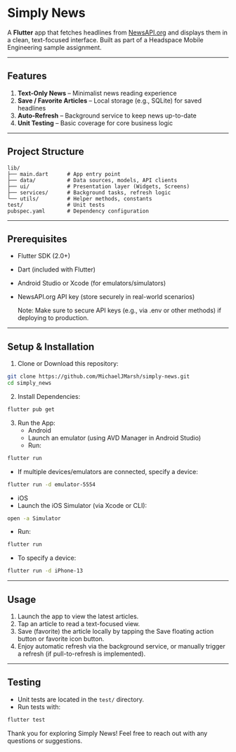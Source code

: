 # Simply News

A **Flutter** app that fetches headlines from [NewsAPI.org](https://newsapi.org) and displays them in a clean, text-focused interface. Built as part of a Headspace Mobile Engineering sample assignment.

---

## Features

1. **Text-Only News** – Minimalist news reading experience
2. **Save / Favorite Articles** – Local storage (e.g., SQLite) for saved headlines
3. **Auto-Refresh** – Background service to keep news up-to-date
4. **Unit Testing** – Basic coverage for core business logic

---

## Project Structure

```plaintext
lib/
├── main.dart      # App entry point
├── data/          # Data sources, models, API clients
├── ui/            # Presentation layer (Widgets, Screens)
├── services/      # Background tasks, refresh logic
└── utils/         # Helper methods, constants
test/              # Unit tests
pubspec.yaml       # Dependency configuration
```

---

## Prerequisites

- Flutter SDK (2.0+)
- Dart (included with Flutter)
- Android Studio or Xcode (for emulators/simulators)
- NewsAPI.org API key (store securely in real-world scenarios)

  Note: Make sure to secure API keys (e.g., via .env or other methods) if deploying to production.

---

## Setup & Installation

1. Clone or Download this repository:

```bash
git clone https://github.com/MichaelJMarsh/simply-news.git
cd simply_news
```

2. Install Dependencies:

```bash
flutter pub get
```

3. Run the App:
   - Android
   - Launch an emulator (using AVD Manager in Android Studio)
   - Run:

```bash
flutter run
```

- If multiple devices/emulators are connected, specify a device:

```bash
flutter run -d emulator-5554
```

- iOS
- Launch the iOS Simulator (via Xcode or CLI):

```bash
open -a Simulator
```

- Run:

```bash
flutter run
```

- To specify a device:

```bash
flutter run -d iPhone-13
```

---

## Usage

1. Launch the app to view the latest articles.
2. Tap an article to read a text-focused view.
3. Save (favorite) the article locally by tapping the Save floating action button or favorite icon button.
4. Enjoy automatic refresh via the background service, or manually trigger a refresh (if pull-to-refresh is implemented).

---

## Testing

- Unit tests are located in the `test/` directory.
- Run tests with:

```bash
flutter test
```

Thank you for exploring Simply News!
Feel free to reach out with any questions or suggestions.
